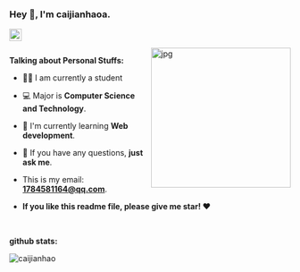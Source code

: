 ### Hey 👋, I'm caijianhaoa.

<a href="https://github.com/caijianhaoa/">
  <img align="left" alt="Github" width="22px" src="https://cdn.jsdelivr.net/npm/simple-icons@v3/icons/github.svg" />
</a>

<br />
<br />

<img align="right" alt="jpg" width="250px" src="https://cdn.jsdelivr.net/gh/Jackyu-1999/CDN-Static@main/熊猫.jpg" />

**Talking about Personal Stuffs:**

- 👨‍🏛 I am currently a student
- 💻 Major is **Computer Science and Technology**.
- 🌱 I'm currently learning **Web development**. 
- 💬 If you have any questions, **just ask me**.
- This is my email: **1784581164@qq.com**.

- **If you like this readme file, please give me star! ❤️**

<br />

**github stats:**

<img align="left"  src="https://github-readme-stats.vercel.app/api?username=caijianhaoa&count_private=true&show_icons=true" alt="caijianhao" />

